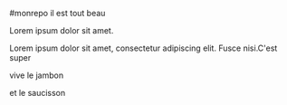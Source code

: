 #monrepo il est tout beau

Lorem ipsum dolor sit amet.

Lorem ipsum dolor sit amet, consectetur adipiscing elit. Fusce nisi.C'est super

vive le jambon

et le saucisson